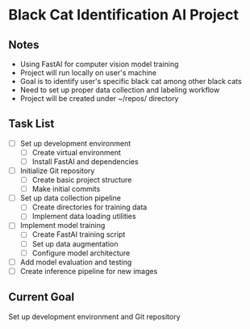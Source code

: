 # Black Cat Identification AI Project

## Notes
- Using FastAI for computer vision model training
- Project will run locally on user's machine
- Goal is to identify user's specific black cat among other black cats
- Need to set up proper data collection and labeling workflow
- Project will be created under ~/repos/ directory

## Task List
- [ ] Set up development environment
  - [ ] Create virtual environment
  - [ ] Install FastAI and dependencies
- [ ] Initialize Git repository
  - [ ] Create basic project structure
  - [ ] Make initial commits
- [ ] Set up data collection pipeline
  - [ ] Create directories for training data
  - [ ] Implement data loading utilities
- [ ] Implement model training
  - [ ] Create FastAI training script
  - [ ] Set up data augmentation
  - [ ] Configure model architecture
- [ ] Add model evaluation and testing
- [ ] Create inference pipeline for new images

## Current Goal
Set up development environment and Git repository